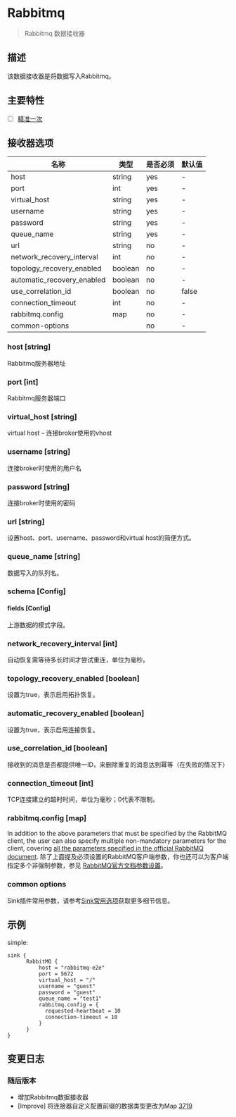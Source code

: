 # Rabbitmq

> Rabbitmq 数据接收器

## 描述

该数据接收器是将数据写入Rabbitmq。

## 主要特性

- [ ] [精准一次](../../concept/connector-v2-features.md)

## 接收器选项

|             名称             |   类型    | 是否必须 |  默认值  |
|----------------------------|---------|------|-------|
| host                       | string  | yes  | -     |
| port                       | int     | yes  | -     |
| virtual_host               | string  | yes  | -     |
| username                   | string  | yes  | -     |
| password                   | string  | yes  | -     |
| queue_name                 | string  | yes  | -     |
| url                        | string  | no   | -     |
| network_recovery_interval  | int     | no   | -     |
| topology_recovery_enabled  | boolean | no   | -     |
| automatic_recovery_enabled | boolean | no   | -     |
| use_correlation_id         | boolean | no   | false |
| connection_timeout         | int     | no   | -     |
| rabbitmq.config            | map     | no   | -     |
| common-options             |         | no   | -     |

### host [string]

Rabbitmq服务器地址

### port [int]

Rabbitmq服务器端口

### virtual_host [string]

virtual host – 连接broker使用的vhost

### username [string]

连接broker时使用的用户名

### password [string]

连接broker时使用的密码

### url [string]

设置host、port、username、password和virtual host的简便方式。

### queue_name [string]

数据写入的队列名。

### schema [Config]

#### fields [Config]

上游数据的模式字段。

### network_recovery_interval [int]

自动恢复需等待多长时间才尝试重连，单位为毫秒。

### topology_recovery_enabled [boolean]

设置为true，表示启用拓扑恢复。

### automatic_recovery_enabled [boolean]

设置为true，表示启用连接恢复。

### use_correlation_id [boolean]

接收到的消息是否都提供唯一ID，来删除重复的消息达到幂等（在失败的情况下）

### connection_timeout [int]

TCP连接建立的超时时间，单位为毫秒；0代表不限制。

### rabbitmq.config [map]

In addition to the above parameters that must be specified by the RabbitMQ client, the user can also specify multiple non-mandatory parameters for the client, covering [all the parameters specified in the official RabbitMQ document](https://www.rabbitmq.com/configure.html).
除了上面提及必须设置的RabbitMQ客户端参数，你也还可以为客户端指定多个非强制参数，参见 [RabbitMQ官方文档参数设置](https://www.rabbitmq.com/configure.html)。

### common options

Sink插件常用参数，请参考[Sink常用选项](../sink-common-options)获取更多细节信息。

## 示例

simple:

```hocon
sink {
      RabbitMQ {
          host = "rabbitmq-e2e"
          port = 5672
          virtual_host = "/"
          username = "guest"
          password = "guest"
          queue_name = "test1"
          rabbitmq.config = {
            requested-heartbeat = 10
            connection-timeout = 10
          }
      }
}
```

## 变更日志

### 随后版本

- 增加Rabbitmq数据接收器
- [Improve] 将连接器自定义配置前缀的数据类型更改为Map [3719](https://github.com/apache/seatunnel/pull/3719)

